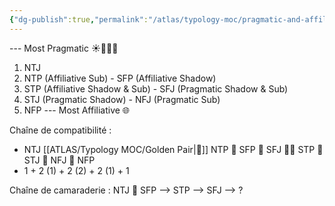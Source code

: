 ```yaml
---
{"dg-publish":true,"permalink":"/atlas/typology-moc/pragmatic-and-affiliative/"}
---
```



--- Most Pragmatic ☀️🗽🔅🔆
1. NTJ 
2. NTP (Affiliative Sub) - SFP (Affiliative Shadow)
3. STP (Affiliative Shadow & Sub) - SFJ (Pragmatic Shadow & Sub)
4. STJ (Pragmatic Shadow) - NFJ (Pragmatic Sub)
5. NFP
--- Most Affiliative 🌐

Chaîne de compatibilité : 
- NTJ [[ATLAS/Typology MOC/Golden Pair\|🥇]] NTP 🥉 SFP 🥇 SFJ 👨‍🏫 STP 🥇 STJ 🥉 NFJ 🥇 NFP
- 1 + 2 (1) + 2 (2) + 2 (1) + 1

Chaîne de camaraderie : 
NTJ 👊 SFP --> STP --> SFJ --> ? 